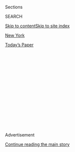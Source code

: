 <div id="app">

<div>

<div>

<div>

<div class="NYTAppHideMasthead css-1q2w90k e1suatyy0">

<div class="section css-ui9rw0 e1suatyy2">

<div class="css-eph4ug er09x8g0">

<div class="css-6n7j50">

</div>

<span class="css-1dv1kvn">Sections</span>

<div class="css-10488qs">

<span class="css-1dv1kvn">SEARCH</span>

</div>

[Skip to content](#site-content)[Skip to site index](#site-index)

</div>

<div id="masthead-section-label" class="css-1wr3we4 eaxe0e00">

[New
York](https://www.nytimes.com/section/nyregion)

</div>

<div class="css-10698na e1huz5gh0">

</div>

</div>

<div id="masthead-bar-one" class="section hasLinks css-15hmgas e1csuq9d3">

<div class="css-uqyvli e1csuq9d0">

</div>

<div class="css-1uqjmks e1csuq9d1">

</div>

<div class="css-9e9ivx">

[](https://myaccount.nytimes.com/auth/login?response_type=cookie&client_id=vi)

</div>

<div class="css-1bvtpon e1csuq9d2">

[Today’s
Paper](https://www.nytimes.com/section/todayspaper)

</div>

</div>

</div>

</div>

<div data-aria-hidden="false">

<div id="site-content" data-role="main">

<div>

<div class="css-1aor85t" style="opacity:0.000000001;z-index:-1;visibility:hidden">

<div class="css-1hqnpie">

<div class="css-epjblv">

<span class="css-17xtcya">[New
York](/section/nyregion)</span><span class="css-x15j1o">|</span><span class="css-fwqvlz">Cohen
Pleads Guilty and Details Trump’s Involvement in Moscow Tower
Project</span>

</div>

<div class="css-k008qs">

<div class="css-1iwv8en">

<span class="css-18z7m18"></span>

<div>

</div>

</div>

<span class="css-1n6z4y">https://nyti.ms/2zvy5R8</span>

<div class="css-1705lsu">

<div class="css-4xjgmj">

<div class="css-4skfbu" data-role="toolbar" data-aria-label="Social Media Share buttons, Save button, and Comments Panel with current comment count" data-testid="share-tools">

  - 
  - 
  - 
  - 
    
    <div class="css-6n7j50">
    
    </div>

  - 
  - 

</div>

</div>

</div>

</div>

</div>

</div>

<div id="NYT_TOP_BANNER_REGION" class="css-13pd83m">

</div>

<div id="top-wrapper" class="css-1sy8kpn">

<div id="top-slug" class="css-l9onyx">

Advertisement

</div>

[Continue reading the main
story](#after-top)

<div class="ad top-wrapper" style="text-align:center;height:100%;display:block;min-height:250px">

<div id="top" class="place-ad" data-position="top" data-size-key="top">

</div>

</div>

<div id="after-top">

</div>

</div>

<div id="sponsor-wrapper" class="css-1hyfx7x">

<div id="sponsor-slug" class="css-19vbshk">

Supported by

</div>

[Continue reading the main
story](#after-sponsor)

<div id="sponsor" class="ad sponsor-wrapper" style="text-align:center;height:100%;display:block">

</div>

<div id="after-sponsor">

</div>

</div>

<div class="css-1vkm6nb ehdk2mb0">

# Cohen Pleads Guilty and Details Trump’s Involvement in Moscow Tower Project

</div>

![<span class="css-16f3y1r e13ogyst0">Michael Cohen, President Trump’s
former lawyer, pleaded guilty to lying to Congress about plans to build
a tower for Mr. Trump in Russia. The admission is the latest twist in
the onetime Trump loyalist’s deteriorating relationship with the
president.</span><span class="css-cch8ym"><span class="css-1dv1kvn">Credit</span><span class="css-cnj6d5 e1z0qqy90" itemprop="copyrightHolder"><span class="css-1ly73wi e1tej78p0">Credit...</span><span>Chang
W. Lee/The New York
Times</span></span></span>](https://static01.nyt.com/images/2019/01/11/us/politics/11dc-cohen-print/11dc-cohen-videoSixteenByNineJumbo1600.jpg)

<div class="css-xt80pu e12qa4dv0">

<div class="css-18e8msd">

<div class="css-vp77d3 epjyd6m0">

<div class="css-1baulvz">

By [<span class="css-1baulvz" itemprop="name">Mark
Mazzetti</span>](https://www.nytimes.com/by/mark-mazzetti),
[<span class="css-1baulvz" itemprop="name">Benjamin
Weiser</span>](https://www.nytimes.com/by/benjamin-weiser),
[<span class="css-1baulvz" itemprop="name">Ben
Protess</span>](https://www.nytimes.com/by/ben-protess) and
[<span class="css-1baulvz last-byline" itemprop="name">Maggie
Haberman</span>](https://www.nytimes.com/by/maggie-haberman)

</div>

</div>

  - Nov. 29,
    2018

  - 
    
    <div class="css-4xjgmj">
    
    <div class="css-d8bdto" data-role="toolbar" data-aria-label="Social Media Share buttons, Save button, and Comments Panel with current comment count" data-testid="share-tools">
    
      - 
      - 
      - 
      - 
        
        <div class="css-6n7j50">
        
        </div>
    
      - 
      - 
    
    </div>
    
    </div>

</div>

</div>

<div class="section meteredContent css-1r7ky0e" name="articleBody" itemprop="articleBody">

<div class="css-1fanzo5 StoryBodyCompanionColumn">

<div class="css-53u6y8">

WASHINGTON — Donald J. Trump was more involved in discussions over a
potential Russian business deal during the presidential campaign than
previously known, his former lawyer Michael D. Cohen said Thursday [in
pleading guilty to lying to
Congress](https://int.nyt.com/data/documenthelper/501-michael-cohen-court-transcript/ddd84d2b0f5a3425ebc5/optimized/full.pdf#page=1).
Mr. Trump’s associates pursued the project as the Kremlin was escalating
its election sabotage effort meant to help him win the presidency.

Mr. Trump’s participation in discussions about building a grand
skyscraper in Moscow showed how the interests of his business empire
were enmeshed with his political ambitions as he was closing in on the
Republican nomination for president. During the early months of 2016,
when the business discussions were taking place, he was publicly
pressing for warmer relations between the United States and Russia and
an end to economic sanctions imposed by the Obama administration, policy
positions that might have benefited his family business.

Court documents made public by the special counsel, Robert S. Mueller
III, detailed new accusations against Mr. Cohen, the president’s former
fixer, who [already pleaded guilty this
year](https://www.nytimes.com/2018/08/21/nyregion/michael-cohen-guilty-plea-trump-takeaways.html)
to committing campaign finance violations and financial crimes. Mr.
Cohen was the point person at the Trump Organization for negotiating a
deal for the Moscow project, and on Thursday he admitted lying to
congressional investigators about the duration of the negotiations and
the extent of the involvement of Mr. Trump — who is identified in the
court documents as “Individual 1.”

After pleading guilty in a Manhattan courtroom on Thursday morning, Mr.
Cohen said that he made the false statements to Congress out of loyalty
to the president and to align with Mr. Trump’s “political messaging.”

</div>

</div>

<div class="css-1fanzo5 StoryBodyCompanionColumn">

<div class="css-53u6y8">

Mr. Cohen’s cooperation with the special counsel’s investigation raises
the possibility that he might have information about the central focus
of the inquiry: whether President Trump or any of his associates
conspired with Russia’s efforts to disrupt the 2016 election. And it was
the second time that Mr. Cohen has imperiled the presidency; he said in
court in New York in August that Mr. Trump [directed hush money
payments](https://www.nytimes.com/2018/08/21/nyregion/michael-cohen-plea-deal-trump.html)
during the 2016 campaign to conceal potential sex scandals.

The Trump Tower discussions were occurring as Russia ramped up [its
sabotage
campaign](https://www.nytimes.com/2016/12/13/us/politics/russia-hack-election-dnc.html),
the information provided on Thursday by Mr. Cohen showed, though the
documents do not say whether any of Mr. Trump’s advisers were aware of
the Russian disruption effort. According to a grand jury indictment made
public this year, Russian intelligence operatives hacked the emails of
Hillary Clinton’s campaign chairman in March 2016. That same month, an
obscure professor whom Mr. Mueller’s team has identified as a likely
cutout for Russian intelligence [began courting a Trump campaign
aide](https://www.nytimes.com/2017/12/30/us/politics/how-fbi-russia-investigation-began-george-papadopoulos.html),
George Papadopoulos.

Mr. Cohen admitted that the discussions about Trump Tower Moscow went on
for at least six months after he [had told
Congress](https://www.nytimes.com/2017/08/30/us/politics/trump-russia-michael-cohen.html)
they had ended. They lasted until at least June 14, 2016, when Mr. Cohen
met in New York with an associate who had been trying to arrange his
trip to Russia, and told him he would not be traveling “at that time,”
court documents said. Mr. Cohen also discussed the deal in a 20-minute
phone call with a Russian government employee.

That same day, The Washington Post
[reported](https://www.washingtonpost.com/world/national-security/russian-government-hackers-penetrated-dnc-stole-opposition-research-on-trump/2016/06/14/cf006cb4-316e-11e6-8ff7-7b6c1998b7a0_story.html?utm_term=.bc6441d4b944)
that Russian operatives had infiltrated the computer network of the
Democratic National Committee — the first public evidence of Moscow’s
campaign to disrupt the
election.

</div>

</div>

<div id="doc-basic-promo-498" class="section interactive-content interactive-size-scoop css-174j8de" data-id="100000006238162">

## The Special Counsel’s Charges Against Michael Cohen

United States of America v. Michael Cohen: the special counsel’s charges
against Michael D. Cohen related to the Russia investigation. (PDF, 10
pages, 0.3
MB)

<div class="css-17ih8de interactive-body" data-sourceid="100000006238162">

![10 pages, 0.3
MB](https://int.nyt.com/data/documenthelper/498-cohen-mueller-russia-charges/135a97bf207df8b09f70/optimized/thumbnail.png)

</div>

</div>

<div class="css-1fanzo5 StoryBodyCompanionColumn">

<div class="css-53u6y8">

Mr. Cohen said on Thursday that he discussed the status of the project
with Mr. Trump on more than the three occasions he had previously
acknowledged and briefed Mr. Trump’s family members about it.

</div>

</div>

<div class="css-1fanzo5 StoryBodyCompanionColumn">

<div class="css-53u6y8">

Some of those exchanges, which continued until January 2016, included
the president’s children Ivanka Trump and Donald Trump Jr., both of whom
are executives at the Trump Organization, according to three people
familiar with the documents that the company turned over to Mr.
Mueller’s team.

In one email exchange in 2015, Ms. Trump made a suggestion about the
architecture, according to two of the people familiar with the messages.

Donald Trump Jr. appeared to have replied to only one message, saying
“Cool” in response to an update about the project, the people said.

Mr. Trump and Mr. Cohen discussed Mr. Trump himself traveling to Russia
after the Republican National Convention, though that trip never
materialized.

Mr. Trump defended his role in the Trump Tower Moscow discussions,
brushing aside concerns that he was advancing his business interests at
the time he was hoping to become president.

“There was a good chance that I wouldn’t have won, in which case I would
have gotten back into the business, and why should I lose lots of
opportunities?” he said to reporters as he left Washington for the Group
of 20 meeting in Buenos Aires.

</div>

</div>

<div class="css-1fanzo5 StoryBodyCompanionColumn">

<div class="css-53u6y8">

“We decided — I decided ultimately — not to do it,” he said, adding,
“There would have been nothing wrong if I did do
it.”

</div>

</div>

<div class="css-1sngw6j">

[](https://www.nytimes.com/interactive/2018/08/21/us/mueller-trump-charges.html)

<div class="css-1eoytci">

![](https://static01.nyt.com/images/2018/08/22/us/mueller-trump-charges-promo-1534968452597/mueller-trump-charges-promo-1534968452597-articleLarge-v7.jpg)

</div>

<div class="css-1rha1bf">

## Roger Stone and Everyone Charged in the 2016 Election Investigations

Roger J. Stone Jr., one of six Trump advisers convicted in cases
stemming from the investigation by the special counsel, was sentenced to
more than three years in prison.

</div>

</div>

<div class="css-1fanzo5 StoryBodyCompanionColumn">

<div class="css-53u6y8">

Mr. Trump accused his former fixer of lying to receive a reduced
sentence for the crimes he has pleaded guilty to. Under his earlier plea
agreement, Mr. Cohen faced about four to five years in prison.

“He was convicted of various things unrelated to us,” Mr. Trump said,
adding, “He’s a weak person and what he’s trying to do is get a reduced
sentence.”

The proceedings in Lower Manhattan appeared to have global
repercussions. After Mr. Cohen’s appearance in court, [Mr. Trump
abruptly
canceled](https://www.nytimes.com/2018/11/29/us/politics/trump-putin-meeting-g20.html)
a planned meeting with President Vladimir V. Putin of Russia while both
leaders are in Argentina. The president said he called off the meeting
because of [Russia’s recent hostilities with
Ukraine](https://www.nytimes.com/2018/11/26/world/europe/russia-ukraine-kerch-strait.html).

*\[*[*Read about Trump associates’ connections with Russia and
Ukraine.*](https://www.nytimes.com/2017/02/19/us/politics/donald-trump-ukraine-russia.html)*\]*

The new revelations were certain to increase the strain between Mr.
Trump and the Justice Department. In recent days, the president and his
lawyers have [increased their
attacks](https://www.nytimes.com/2018/11/15/us/politics/trump-mueller-russia-inquiry.html)
on the department and the Russia investigation, including Mr. Mueller.
This week, the special counsel’s office [accused Mr. Trump’s onetime
campaign
chairman](https://www.nytimes.com/2018/11/26/us/politics/mueller-paul-manafort-cooperation.html),
Paul Manafort, of repeatedly lying to investigators in breach of his
plea agreement.

The acting attorney general, Matthew G. Whitaker, was told of Mr.
Cohen’s impending plea Monday or earlier, a person familiar with the
special counsel’s investigation said. The White House learned of it late
Wednesday, people close to Mr. Trump said.

</div>

</div>

<div class="css-1fanzo5 StoryBodyCompanionColumn">

<div class="css-53u6y8">

The new revelations also came a week after Mr. Trump’s lawyers provided
Mr. Mueller with written responses to a set of questions.

The special counsel identified Mr. Cohen’s false statements to Congress
in testimony and materials that Mr. Cohen provided to the Senate and
House Intelligence Committees, which have been conducting their own
investigations into possible coordination between the Trump campaign and
Russia.

“There’s a reason people shouldn’t lie when they’re in front of a
congressional investigation,” Senator Richard M. Burr of North Carolina,
the chairman of the Intelligence Committee, said on Thursday. The
committee’s top Democrat, Senator Mark Warner of Virginia, said that the
panel had made additional criminal referrals to Mr. Mueller, but he gave
no specifics.

</div>

</div>

![<span class="css-16f3y1r e13ogyst0">President Trump disparaged his
former lawyer, Michael Cohen, who pleaded guilty to lying to Congress
regarding a proposal to build a Trump Tower in
Russia.</span><span class="css-cch8ym"><span class="css-1dv1kvn">Credit</span><span class="css-cnj6d5 e1z0qqy90" itemprop="copyrightHolder"><span class="css-1ly73wi e1tej78p0">Credit...</span><span>Doug
Mills/The New York
Times</span></span></span>](https://static01.nyt.com/images/2018/11/30/us/politics/30dc-cohen-vid/30dc-cohen-vid-videoSixteenByNine3000.jpg)

<div class="css-1fanzo5 StoryBodyCompanionColumn">

<div class="css-53u6y8">

Mr. Trump said on Thursday that discussions about the Moscow project
took place in early 2016, but that he did not know exactly when he
decided to stop pursuing it.

*\[*[*Read about Mr. Trump’s attempts to chase business deals in
Russia.*](https://www.nytimes.com/2017/01/16/us/politics/donald-trump-russia-business.html)*\]*

The president has previously said that there would be no problem if he
continued to run his business from the White House. “I have a
no-conflict-of-interest provision as president,” Mr. Trump said in
[January 2017](https://www.nytimes.com/2017/01/11/us/politics/trump-press-conference-transcript.html),
adding, “I have no deals that could happen in Russia, because we’ve
stayed away.”

Mr. Cohen’s new guilty plea in Federal District Court is the first time
the office of the special counsel has charged him. In exchange for
pleading guilty and continuing to cooperate with Mr. Mueller, he may
hope to receive a lighter sentence.

</div>

</div>

<div class="css-1fanzo5 StoryBodyCompanionColumn">

<div class="css-53u6y8">

He is scheduled to be sentenced in two weeks. It is unclear what
additional time he could face with the new guilty plea.

During his plea hearing in August, Mr. Cohen admitted to making a
$130,000 payment to an adult film actress, Stephanie Clifford, better
known as Stormy Daniels, to keep her quiet about an affair she said she
had with Mr. Trump.

The payment amounted to an illegal contribution to Mr. Trump’s campaign,
prosecutors argued, since her silence bolstered his election hopes and
campaign finance law prohibits individuals from donating more than
$2,700 to a presidential candidate.

He said that the payments to Ms. Clifford and Karen McDougal, a former
Playboy model, were made “in coordination with, and at the direction of,
a candidate for federal office” — a reference to Mr. Trump.

Representative Adam B. Schiff of California, the top Democrat on the
House Intelligence Committee, said Mr. Cohen’s plea on Thursday only
added urgency for congressional investigators who plan to begin an
inquiry into Mr. Trump’s foreign business dealings when Democrats take
control of the House in January.

“If the president and his associates were being untruthful in real time
as they were pursuing this deal,” Mr. Schiff told reporters on Thursday,
“what does it mean now on how much we can rely on what the president is
saying about any continuing Russian financial interest?”

</div>

</div>

</div>

<div>

</div>

<div>

</div>

<div>

</div>

<div>

<div id="bottom-wrapper" class="css-1ede5it">

<div id="bottom-slug" class="css-l9onyx">

Advertisement

</div>

[Continue reading the main
story](#after-bottom)

<div id="bottom" class="ad bottom-wrapper" style="text-align:center;height:100%;display:block;min-height:90px">

</div>

<div id="after-bottom">

</div>

</div>

</div>

</div>

</div>

## Site Index

<div>

</div>

## Site Information Navigation

  - [© <span>2020</span> <span>The New York Times
    Company</span>](https://help.nytimes.com/hc/en-us/articles/115014792127-Copyright-notice)

<!-- end list -->

  - [NYTCo](https://www.nytco.com/)
  - [Contact
    Us](https://help.nytimes.com/hc/en-us/articles/115015385887-Contact-Us)
  - [Work with us](https://www.nytco.com/careers/)
  - [Advertise](https://nytmediakit.com/)
  - [T Brand Studio](http://www.tbrandstudio.com/)
  - [Your Ad
    Choices](https://www.nytimes.com/privacy/cookie-policy#how-do-i-manage-trackers)
  - [Privacy](https://www.nytimes.com/privacy)
  - [Terms of
    Service](https://help.nytimes.com/hc/en-us/articles/115014893428-Terms-of-service)
  - [Terms of
    Sale](https://help.nytimes.com/hc/en-us/articles/115014893968-Terms-of-sale)
  - [Site
    Map](https://spiderbites.nytimes.com)
  - [Help](https://help.nytimes.com/hc/en-us)
  - [Subscriptions](https://www.nytimes.com/subscription?campaignId=37WXW)

</div>

</div>

</div>

</div>
